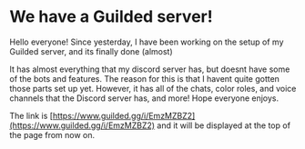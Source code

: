 # We have a Guilded server!
Hello everyone! Since yesterday, I have been working on the setup of my Guilded server, and its finally done (almost)

It has almost everything that my discord server has, but doesnt have some of the bots and features. The reason for this is that I havent quite gotten those parts set up yet. However, it has all of the chats, color roles, and voice channels that the Discord server has, and more! Hope everyone enjoys.

The link is 
[https://www.guilded.gg/i/EmzMZBZ2](https://www.guilded.gg/i/EmzMZBZ2)
 and it will be displayed at the top of the page from now on.
